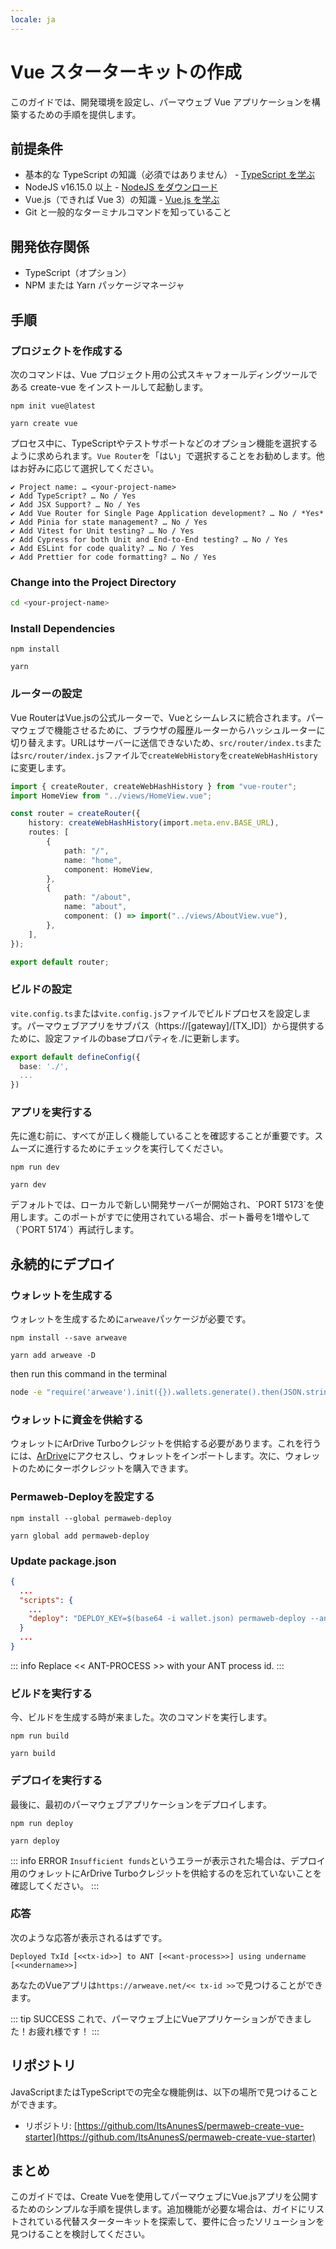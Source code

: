 ```yaml
---
locale: ja
---
```

# Vue スターターキットの作成

このガイドでは、開発環境を設定し、パーマウェブ Vue アプリケーションを構築するための手順を提供します。

## 前提条件

- 基本的な TypeScript の知識（必須ではありません） - [TypeScript を学ぶ](https://www.typescriptlang.org/docs/)
- NodeJS v16.15.0 以上 - [NodeJS をダウンロード](https://nodejs.org/en/download/)
- Vue.js（できれば Vue 3）の知識 - [Vue.js を学ぶ](https://vuejs.org/)
- Git と一般的なターミナルコマンドを知っていること

## 開発依存関係

- TypeScript（オプション）
- NPM または Yarn パッケージマネージャ

## 手順

### プロジェクトを作成する

次のコマンドは、Vue プロジェクト用の公式スキャフォールディングツールである create-vue をインストールして起動します。

<CodeGroup>
  <CodeGroupItem title="NPM">

```console:no-line-numbers
npm init vue@latest
```

  </CodeGroupItem>
  <CodeGroupItem title="YARN">

```console:no-line-numbers
yarn create vue
```

  </CodeGroupItem>
</CodeGroup>

プロセス中に、TypeScriptやテストサポートなどのオプション機能を選択するように求められます。`Vue Router`を「はい」で選択することをお勧めします。他はお好みに応じて選択してください。


```console:no-line-numbers
✔ Project name: … <your-project-name>
✔ Add TypeScript? … No / Yes
✔ Add JSX Support? … No / Yes
✔ Add Vue Router for Single Page Application development? … No / *Yes*
✔ Add Pinia for state management? … No / Yes
✔ Add Vitest for Unit testing? … No / Yes
✔ Add Cypress for both Unit and End-to-End testing? … No / Yes
✔ Add ESLint for code quality? … No / Yes
✔ Add Prettier for code formatting? … No / Yes
```

### Change into the Project Directory

```sh
cd <your-project-name>
```

### Install Dependencies

<CodeGroup>
  <CodeGroupItem title="NPM">

```console:no-line-numbers
npm install
```

  </CodeGroupItem>
  <CodeGroupItem title="YARN">

```console:no-line-numbers
yarn
```

  </CodeGroupItem>
</CodeGroup>

### ルーターの設定

Vue RouterはVue.jsの公式ルーターで、Vueとシームレスに統合されます。パーマウェブで機能させるために、ブラウザの履歴ルーターからハッシュルーターに切り替えます。URLはサーバーに送信できないため、`src/router/index.ts`または`src/router/index.js`ファイルで`createWebHistory`を`createWebHashHistory`に変更します。

```ts
import { createRouter, createWebHashHistory } from "vue-router";
import HomeView from "../views/HomeView.vue";

const router = createRouter({
	history: createWebHashHistory(import.meta.env.BASE_URL),
	routes: [
		{
			path: "/",
			name: "home",
			component: HomeView,
		},
		{
			path: "/about",
			name: "about",
			component: () => import("../views/AboutView.vue"),
		},
	],
});

export default router;
```

### ビルドの設定

`vite.config.ts`または`vite.config.js`ファイルでビルドプロセスを設定します。パーマウェブアプリをサブパス（https://[gateway]/[TX_ID]）から提供するために、設定ファイルのbaseプロパティを./に更新します。


```ts
export default defineConfig({
  base: './',
  ...
})
```

### アプリを実行する

先に進む前に、すべてが正しく機能していることを確認することが重要です。スムーズに進行するためにチェックを実行してください。

<CodeGroup>
  <CodeGroupItem title="NPM">

```console:no-line-numbers
npm run dev
```

  </CodeGroupItem>
  <CodeGroupItem title="YARN">

```console:no-line-numbers
yarn dev
```

  </CodeGroupItem>
</CodeGroup>
デフォルトでは、ローカルで新しい開発サーバーが開始され、`PORT 5173`を使用します。このポートがすでに使用されている場合、ポート番号を1増やして（`PORT 5174`）再試行します。

## 永続的にデプロイ

### ウォレットを生成する

ウォレットを生成するために`arweave`パッケージが必要です。

<CodeGroup>
<CodeGroupItem title="NPM">

```console:no-line-numbers
npm install --save arweave
```

  </CodeGroupItem>
  <CodeGroupItem title="YARN">
  
```console:no-line-numbers
yarn add arweave -D
```

  </CodeGroupItem>
</CodeGroup>

then run this command in the terminal

```sh
node -e "require('arweave').init({}).wallets.generate().then(JSON.stringify).then(console.log.bind(console))" > wallet.json
```

### ウォレットに資金を供給する

ウォレットにArDrive Turboクレジットを供給する必要があります。これを行うには、[ArDrive](https://app.ardrive.io)にアクセスし、ウォレットをインポートします。次に、ウォレットのためにターボクレジットを購入できます。

### Permaweb-Deployを設定する


<CodeGroup>
  <CodeGroupItem title="NPM">
  
```console:no-line-numbers
npm install --global permaweb-deploy
```

  </CodeGroupItem>
  <CodeGroupItem title="YARN">
  
```console:no-line-numbers
yarn global add permaweb-deploy
```

  </CodeGroupItem>
</CodeGroup>

### Update package.json

```json
{
  ...
  "scripts": {
    ...
    "deploy": "DEPLOY_KEY=$(base64 -i wallet.json) permaweb-deploy --ant-process << ANT-PROCESS >> --deploy-folder build"
  }
  ...
}
```

::: info
Replace << ANT-PROCESS >> with your ANT process id.
:::

### ビルドを実行する

今、ビルドを生成する時が来ました。次のコマンドを実行します。

<CodeGroup>
  <CodeGroupItem title="NPM">
  
```console:no-line-numbers
npm run build
```

  </CodeGroupItem>
  <CodeGroupItem title="YARN">
  
```console:no-line-numbers
yarn build
```

  </CodeGroupItem>
</CodeGroup>

### デプロイを実行する

最後に、最初のパーマウェブアプリケーションをデプロイします。

<CodeGroup>
  <CodeGroupItem title="NPM">
  
```console:no-line-numbers
npm run deploy
```

  </CodeGroupItem>
  <CodeGroupItem title="YARN">
  
```console:no-line-numbers
yarn deploy
```

  </CodeGroupItem>
</CodeGroup>

::: info ERROR
`Insufficient funds`というエラーが表示された場合は、デプロイ用のウォレットにArDrive Turboクレジットを供給するのを忘れていないことを確認してください。
:::

### 応答

次のような応答が表示されるはずです。


```shell
Deployed TxId [<<tx-id>>] to ANT [<<ant-process>>] using undername [<<undername>>]
```

あなたのVueアプリは`https://arweave.net/<< tx-id >>`で見つけることができます。

::: tip SUCCESS
これで、パーマウェブ上にVueアプリケーションができました！お疲れ様です！
:::

## リポジトリ

JavaScriptまたはTypeScriptでの完全な機能例は、以下の場所で見つけることができます。

- リポジトリ: [https://github.com/ItsAnunesS/permaweb-create-vue-starter](https://github.com/ItsAnunesS/permaweb-create-vue-starter)

## まとめ

このガイドでは、Create Vueを使用してパーマウェブにVue.jsアプリを公開するためのシンプルな手順を提供します。追加機能が必要な場合は、ガイドにリストされている代替スターターキットを探索して、要件に合ったソリューションを見つけることを検討してください。